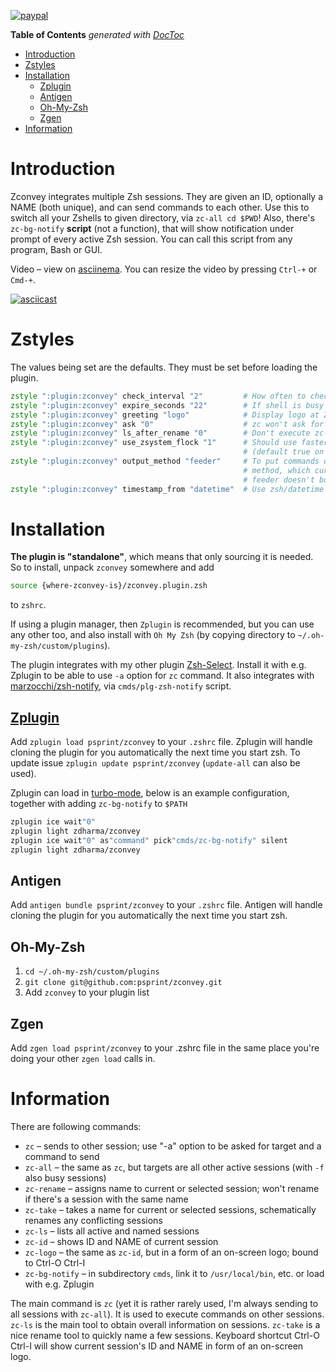 [![paypal](https://www.paypalobjects.com/en_US/i/btn/btn_donateCC_LG.gif)](https://www.paypal.com/cgi-bin/webscr?cmd=_s-xclick&hosted_button_id=D6XDCHDSBDSDG)

<!-- START doctoc generated TOC please keep comment here to allow auto update -->
<!-- DON'T EDIT THIS SECTION, INSTEAD RE-RUN doctoc TO UPDATE -->
**Table of Contents**  *generated with [DocToc](https://github.com/thlorenz/doctoc)*

- [Introduction](#introduction)
- [Zstyles](#zstyles)
- [Installation](#installation)
  - [Zplugin](#zplugin)
  - [Antigen](#antigen)
  - [Oh-My-Zsh](#oh-my-zsh)
  - [Zgen](#zgen)
- [Information](#information)

<!-- END doctoc generated TOC please keep comment here to allow auto update -->

# Introduction

Zconvey integrates multiple Zsh sessions. They are given an ID, optionally a NAME (both unique),
and can send commands to each other. Use this to switch all your Zshells to given directory, via
`zc-all cd $PWD`! Also, there's `zc-bg-notify` **script** (not a function), that will show
notification under prompt of every active Zsh session. You can call this script from any program,
Bash or GUI.

Video – view on [asciinema](https://asciinema.org/a/156726). You can resize the video by pressing `Ctrl-+` or `Cmd-+`.

[![asciicast](https://asciinema.org/a/156726.png)](https://asciinema.org/a/156726)

# Zstyles

The values being set are the defaults. They must be set before loading the plugin.

```zsh
zstyle ":plugin:zconvey" check_interval "2"         # How often to check if there are new commands (in seconds)
zstyle ":plugin:zconvey" expire_seconds "22"        # If shell is busy for 22 seconds, the received command will expire and not run
zstyle ":plugin:zconvey" greeting "logo"            # Display logo at Zsh start ("text" – display text, "none" – no greeting)
zstyle ":plugin:zconvey" ask "0"                    # zc won't ask for missing data ("1" has the same effect as always using -a option)
zstyle ":plugin:zconvey" ls_after_rename "0"        # Don't execute zc-ls after doing rename (with zc-rename or zc-take)
zstyle ":plugin:zconvey" use_zsystem_flock "1"      # Should use faster zsystem's flock when it's possible?
                                                    # (default true on Zsh >= 5.3, will revert to mixed zsystem/flock on older Zshells)
zstyle ":plugin:zconvey" output_method "feeder"     # To put commands on command line, Zconvey can use small program "feeder". Or "zsh"
                                                    # method, which currently doesn't automatically run the command – to use when e.g.
                                                    # feeder doesn't build (unlikely) or when occurring any problems with it
zstyle ":plugin:zconvey" timestamp_from "datetime"  # Use zsh/datetime module for obtaining timestamp. "date" – use date command (fork)
```

# Installation

**The plugin is "standalone"**, which means that only sourcing it is needed. So to
install, unpack `zconvey` somewhere and add

```zsh
source {where-zconvey-is}/zconvey.plugin.zsh
```

to `zshrc`.

If using a plugin manager, then `Zplugin` is recommended, but you can use any
other too, and also install with `Oh My Zsh` (by copying directory to
`~/.oh-my-zsh/custom/plugins`).

The plugin integrates with my other plugin [Zsh-Select](https://github.com/psprint/zsh-select).
Install it with e.g. Zplugin to be able to use `-a` option for `zc` command. It also integrates
with [marzocchi/zsh-notify](https://github.com/marzocchi/zsh-notify), via `cmds/plg-zsh-notify`
script.

## [Zplugin](https://github.com/psprint/zplugin)

Add `zplugin load psprint/zconvey` to your `.zshrc` file. Zplugin will handle
cloning the plugin for you automatically the next time you start zsh. To update
issue `zplugin update psprint/zconvey` (`update-all` can also be used).

Zplugin can load in [turbo-mode](https://github.com/zdharma/zplugin#turbo-mode-zsh--53),
below is an example configuration, together with adding `zc-bg-notify` to `$PATH`

```zsh
zplugin ice wait"0"
zplugin light zdharma/zconvey
zplugin ice wait"0" as"command" pick"cmds/zc-bg-notify" silent
zplugin light zdharma/zconvey
```

## Antigen

Add `antigen bundle psprint/zconvey` to your `.zshrc` file. Antigen will handle
cloning the plugin for you automatically the next time you start zsh.

## Oh-My-Zsh

1. `cd ~/.oh-my-zsh/custom/plugins`
2. `git clone git@github.com:psprint/zconvey.git`
3. Add `zconvey` to your plugin list

## Zgen

Add `zgen load psprint/zconvey` to your .zshrc file in the same place you're doing
your other `zgen load` calls in.

# Information

There are following commands:

- `zc` – sends to other session; use "-a" option to be asked for target and a command to send
- `zc-all` – the same as `zc`, but targets are all other active sessions (with `-f` also busy sessions)
- `zc-rename` – assigns name to current or selected session; won't rename if there's a session with the same name
- `zc-take` – takes a name for current or selected sessions, schematically renames any conflicting sessions
- `zc-ls` – lists all active and named sessions
- `zc-id` – shows ID and NAME of current session
- `zc-logo` – the same as `zc-id`, but in a form of an on-screen logo; bound to Ctrl-O Ctrl-I
- `zc-bg-notify` – in subdirectory `cmds`, link it to `/usr/local/bin`, etc. or load with e.g. Zplugin

The main command is `zc` (yet it is rather rarely used, I'm always sending to all sessions with `zc-all`).
It is used to execute commands on other sessions. `zc-ls` is the main tool
to obtain overall information on sessions. `zc-take` is a nice rename tool to quickly name a few
sessions. Keyboard shortcut Ctrl-O Ctrl-I will show current session's ID and NAME in form of an
on-screen logo.


